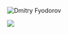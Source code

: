 <p><img src="https://github-readme-stats.vercel.app/api?username=DmitryFyodorov&theme=gotham&show_icons=true" alt="Dmitry Fyodorov"> </p> 
<p><img src="https://github-readme-stats.vercel.app/api/top-langs/?username=DmitryFyodorov&theme=gotham&layout=compact&show_icons=true"></p>
